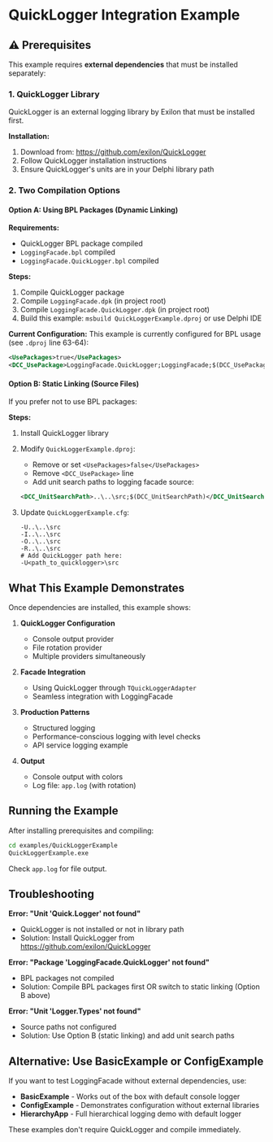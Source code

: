 # QuickLogger Integration Example

## ⚠️ Prerequisites

This example requires **external dependencies** that must be installed separately:

### 1. QuickLogger Library

QuickLogger is an external logging library by Exilon that must be installed first.

**Installation:**
1. Download from: https://github.com/exilon/QuickLogger
2. Follow QuickLogger installation instructions
3. Ensure QuickLogger's units are in your Delphi library path

### 2. Two Compilation Options

#### Option A: Using BPL Packages (Dynamic Linking)

**Requirements:**
- QuickLogger BPL package compiled
- `LoggingFacade.bpl` compiled
- `LoggingFacade.QuickLogger.bpl` compiled

**Steps:**
1. Compile QuickLogger package
2. Compile `LoggingFacade.dpk` (in project root)
3. Compile `LoggingFacade.QuickLogger.dpk` (in project root)
4. Build this example: `msbuild QuickLoggerExample.dproj` or use Delphi IDE

**Current Configuration:**
This example is currently configured for BPL usage (see `.dproj` line 63-64):
```xml
<UsePackages>true</UsePackages>
<DCC_UsePackage>LoggingFacade.QuickLogger;LoggingFacade;$(DCC_UsePackage)</DCC_UsePackage>
```

#### Option B: Static Linking (Source Files)

If you prefer not to use BPL packages:

**Steps:**
1. Install QuickLogger library
2. Modify `QuickLoggerExample.dproj`:
   - Remove or set `<UsePackages>false</UsePackages>`
   - Remove `<DCC_UsePackage>` line
   - Add unit search paths to logging facade source:
   ```xml
   <DCC_UnitSearchPath>..\..\src;$(DCC_UnitSearchPath)</DCC_UnitSearchPath>
   ```

3. Update `QuickLoggerExample.cfg`:
   ```
   -U..\..\src
   -I..\..\src
   -O..\..\src
   -R..\..\src
   # Add QuickLogger path here:
   -U<path_to_quicklogger>\src
   ```

## What This Example Demonstrates

Once dependencies are installed, this example shows:

1. **QuickLogger Configuration**
   - Console output provider
   - File rotation provider
   - Multiple providers simultaneously

2. **Facade Integration**
   - Using QuickLogger through `TQuickLoggerAdapter`
   - Seamless integration with LoggingFacade

3. **Production Patterns**
   - Structured logging
   - Performance-conscious logging with level checks
   - API service logging example

4. **Output**
   - Console output with colors
   - Log file: `app.log` (with rotation)

## Running the Example

After installing prerequisites and compiling:

```bash
cd examples/QuickLoggerExample
QuickLoggerExample.exe
```

Check `app.log` for file output.

## Troubleshooting

**Error: "Unit 'Quick.Logger' not found"**
- QuickLogger is not installed or not in library path
- Solution: Install QuickLogger from https://github.com/exilon/QuickLogger

**Error: "Package 'LoggingFacade.QuickLogger' not found"**
- BPL packages not compiled
- Solution: Compile BPL packages first OR switch to static linking (Option B above)

**Error: "Unit 'Logger.Types' not found"**
- Source paths not configured
- Solution: Use Option B (static linking) and add unit search paths

## Alternative: Use BasicExample or ConfigExample

If you want to test LoggingFacade without external dependencies, use:
- **BasicExample** - Works out of the box with default console logger
- **ConfigExample** - Demonstrates configuration without external libraries
- **HierarchyApp** - Full hierarchical logging demo with default logger

These examples don't require QuickLogger and compile immediately.

